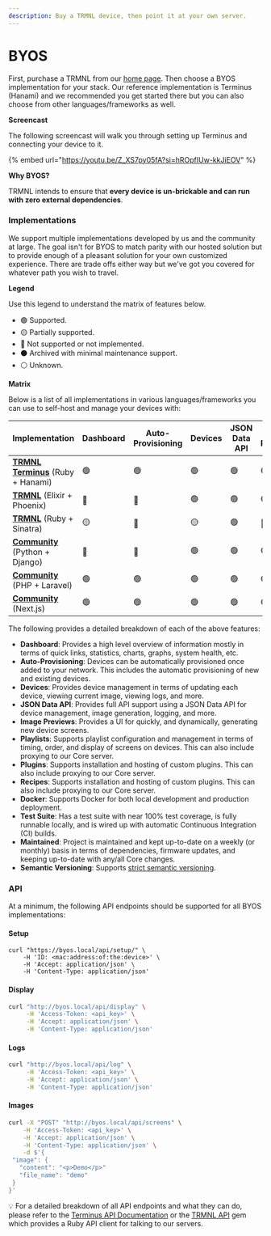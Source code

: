 ```yaml
---
description: Buy a TRMNL device, then point it at your own server.
---
```


# BYOS

First, purchase a TRMNL from our [home page](https://usetrmnl.com). Then choose a BYOS implementation for your stack. Our reference implementation is Terminus (Hanami) and we recommended you get started there but you can also choose from other languages/frameworks as well.

**Screencast**

The following screencast will walk you through setting up Terminus and connecting your device to it.

{% embed url="https://youtu.be/Z_XS7py05fA?si=hROpfIUw-kkJiEOV" %}

**Why BYOS?**

TRMNL intends to ensure that **every device is un-brickable and can run with zero external dependencies**.

### Implementations

We support multiple implementations developed by us and the community at large. The goal isn't for BYOS to match parity with our hosted solution but to provide enough of a pleasant solution for your own customized experience. There are trade offs either way but we've got you covered for whatever path you wish to travel.

**Legend**

Use this legend to understand the matrix of features below.

* 🟢 Supported.
* 🟡 Partially supported.
* 🔴 Not supported or not implemented.
* ⚫️ Archived with minimal maintenance support.
* ⚪️ Unknown.

**Matrix**

Below is a list of all implementations in various languages/frameworks you can use to self-host and manage your devices with:

<table><thead><tr><th>Implementation</th><th width="128">Dashboard</th><th>Auto-Provisioning</th><th>Devices</th><th>JSON Data API</th><th>Image Previews</th><th>Playlists</th><th>Plugins</th><th>Recipes</th><th>Docker</th><th>Test Suite</th><th>Maintained</th><th>Semantic Versioning</th></tr></thead><tbody><tr><td><a href="https://github.com/usetrmnl/byos_hanami"><strong>TRMNL Terminus</strong></a> (Ruby + Hanami)</td><td>🟢</td><td>🟢</td><td>🟢</td><td>🟢</td><td>🟢</td><td>🟡</td><td>🟢</td><td>🟢</td><td>🟢</td><td>🟢</td><td>🟢</td><td>🟢</td></tr><tr><td><a href="https://github.com/usetrmnl/byos_phoenix"><strong>TRMNL</strong></a> (Elixir + Phoenix)</td><td>🔴</td><td>🔴</td><td>🟢</td><td>🟢</td><td>🟢</td><td>🟢</td><td>🔴</td><td>🔴</td><td>🔴</td><td>🔴</td><td>🔴</td><td>⚪️</td></tr><tr><td><a href="https://github.com/usetrmnl/byos_sinatra"><strong>TRMNL</strong></a> (Ruby + Sinatra)</td><td>🟡</td><td>🔴</td><td>🟡</td><td>🟢</td><td>🔴</td><td>🔴</td><td>🔴</td><td>🔴</td><td>🟢</td><td>🟢</td><td>⚫️</td><td>🟢</td></tr><tr><td><a href="https://github.com/usetrmnl/byos_django"><strong>Community</strong></a> (Python + Django)</td><td>🔴</td><td>🔴</td><td>🟢</td><td>🟢</td><td>🟢</td><td>🔴</td><td>🔴</td><td>🔴</td><td>🟢</td><td>🔴</td><td>🟢</td><td>⚪️</td></tr><tr><td><a href="https://github.com/usetrmnl/byos_laravel"><strong>Community</strong></a> (PHP + Laravel)</td><td>🟢</td><td>🟢</td><td>🟢</td><td>🟢</td><td>🟢</td><td>🟢</td><td>🟢</td><td>🟢</td><td>🟢</td><td>🟢</td><td>🟢</td><td>🔴</td></tr><tr><td><a href="https://github.com/usetrmnl/byos_next"><strong>Community</strong></a> (Next.js)</td><td>🟢</td><td>🟢</td><td>🟢</td><td>🟢</td><td>🟢</td><td>🔴</td><td>🔴</td><td>🟢</td><td>🔴</td><td>🔴</td><td>🟢</td><td>⚪️</td></tr></tbody></table>

The following provides a detailed breakdown of each of the above features:

* **Dashboard**: Provides a high level overview of information mostly in terms of quick links, statistics, charts, graphs, system health, etc.
* **Auto-Provisioning**: Devices can be automatically provisioned once added to your network. This includes the automatic provisioning of new and existing devices.
* **Devices**: Provides device management in terms of updating each device, viewing current image, viewing logs, and more.
* **JSON Data API**: Provides full API support using a JSON Data API for device management, image generation, logging, and more.
* **Image Previews**: Provides a UI for quickly, and dynamically, generating new device screens.
* **Playlists**: Supports playlist configuration and management in terms of timing, order, and display of screens on devices. This can also include proxying to our Core server.
* **Plugins**: Supports installation and hosting of custom plugins. This can also include proxying to our Core server.
* **Recipes**: Supports installation and hosting of custom plugins. This can also include proxying to our Core server.
* **Docker**: Supports Docker for both local development and production deployment.
* **Test Suite**: Has a test suite with near 100% test coverage, is fully runnable locally, and is wired up with automatic Continuous Integration (CI) builds.
* **Maintained**: Project is maintained and kept up-to-date on a weekly (or monthly) basis in terms of dependencies, firmware updates, and keeping up-to-date with any/all Core changes.
* **Semantic Versioning**: Supports [strict semantic versioning](https://alchemists.io/articles/strict_semantic_versioning).

### API

At a minimum, the following API endpoints should be supported for all BYOS implementations:

#### Setup

```shell
curl "https://byos.local/api/setup/" \
    -H 'ID: <mac:address:of:the:device>' \
    -H 'Accept: application/json' \
    -H 'Content-Type: application/json'
```

#### Display

```bash
curl "http://byos.local/api/display" \
     -H 'Access-Token: <api_key>' \
     -H 'Accept: application/json' \
     -H 'Content-Type: application/json'
```

#### Logs

```bash
curl "http://byos.local/api/log" \
     -H 'Access-Token: <api_key>' \
     -H 'Accept: application/json' \
     -H 'Content-Type: application/json'
```

#### Images

```bash
curl -X "POST" "http://byos.local/api/screens" \
    -H 'Access-Token: <api_key>' \
    -H 'Accept: application/json' \
    -H 'Content-Type: application/json' \
    -d $'{
 "image": {
   "content": "<p>Demo</p>"
   "file_name": "demo"
 }
}'
```

💡 For a detailed breakdown of all API endpoints and what they can do, please refer to the [Terminus API Documentation](https://github.com/usetrmnl/byos_hanami?tab=readme-ov-file#apis) or the [TRMNL API](https://github.com/usetrmnl/trmnl-api) gem which provides a Ruby API client for talking to our servers.

